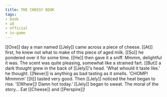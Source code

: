 ```yaml
---
title: THE CHEESY BOOK
tags:
- book
- u8
- official
- in-game
---
```


  
[[One]] day a man named [[Jely]] came across a piece of cheese. [[At]] first, he knew not what to make of this piece of aged milk. [[So]] he pondered over it for some time. [[He]] then gave it a sniff. Mmmm, delightful it was. The scent was quite pleasing, somewhat like a strained fart. [[But]] a dark thought grew in the back of [[Jely]]'s head. 'What whould it taste like.' he thought. [[Never]] is anything as bad tasting as it smells. 'CHOMP! Mmmmm' [[It]] tasted very good. Then [[Jely]] noticed the heat began to rise. '[[Whew]]! Damn hot today.' [[Jely]] began to sweat. The moral of the story... Eat [[Cheese]] and [[Perspire]]!  